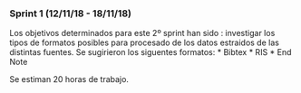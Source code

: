 ### Sprint 1 (12/11/18 - 18/11/18)

Los objetivos determinados para este 2º sprint han sido : investigar los tipos de formatos posibles para procesado de los datos estraidos de las distintas fuentes.
Se sugirieron los siguentes formatos:
	* Bibtex
	* RIS
	* End Note

Se estiman 20 horas de trabajo.